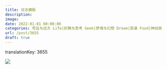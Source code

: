 ```yaml
---
title: 日志模板
description: 
image: 
date: 2022-01-01 00:00:00
categories: 苟且与远方 Life|折腾与思考 Geek|梦境与幻想 Dream|菜谱 Food|神经病 Humor
url: /post/3655
draft: true
---
```


translationKey: 3655

![](https://cdn.victor42.work/posts/2021-01/friction.png)
